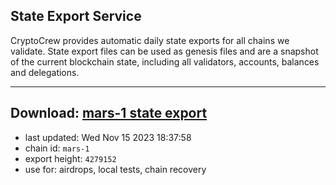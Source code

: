 ## State Export Service
CryptoCrew provides automatic daily state exports for all chains we validate. State export files can be used as genesis files and are a snapshot of the current blockchain state, including all validators, accounts, balances and delegations.

---
**Download: [mars-1 state export](https://dl.ccvalidators.com/SERVICE/mars/mars-1_export_4279152.json)**
---

- last updated: Wed Nov 15 2023 18:37:58
- chain id: `mars-1`
- export height: `4279152`
- use for: airdrops, local tests, chain recovery
